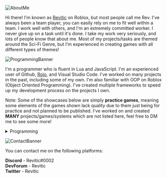 ![AboutMe](https://user-images.githubusercontent.com/73036096/153426660-46b4f953-dfff-4ce6-9101-169052dc7109.png)

Hi there! I'm known as [Revitic](https://www.roblox.com/users/151869111/profile) on Roblox, but most people call me Rev. I've always been a team player, you can easily rely on me to fit well within a team. I work well with others, and I'm an extremely committed worker. I never give up on a task until it's done. I take my work very seriously, and lots of people know that about me. Most of my projects/tasks are themed around the Sci-Fi Genre, but I'm experienced in creating games with all different types of themes!

![ProgrammingBanner](https://user-images.githubusercontent.com/73036096/153429160-b6c77ae3-1c01-41fe-91d6-cadfa498d867.png)

I'm a programmer who is fluent in Lua and JavaScript. I'm an experienced user of Github, [Rojo](https://github.com/rojo-rbx/rojo), and Visual Studio Code. I've worked on many projects in the past, including some of my own. I'm also familiar with OOP on Roblox (Object Oriented Programming). I've created multiple frameworks to speed up my development process on the projects I own.

Note: Some of the showcases below are simply **practice games**, meaning some elements of the games shown lack quality due to them just being for practice and not planned to be published. I've worked on and created **MANY** projects/games/systems which are not listed here, feel free to DM me to see some more!

<details>
<summary>Programming</summary>
Death Screen: https://streamable.com/ki2ank     <br>                
Mining System: https://streamable.com/f66d1d        <br>                            
SCP-914: https://streamable.com/exva69             <br>               
Flight Booking UI: https://streamable.com/oot29m      <br>                      
Body Camera System: https://streamable.com/qmvwrr       <br>                     
Broom System Prototype: https://streamable.com/yn8gl5      <br>                      
Over-The-Shoulder (OTS) Gun System: https://streamable.com/hppdtv    <br>                       
Phone System: https://streamable.com/hkzh8e                       <br>           
Interaction System: https://streamable.com/5clal5                <br>                     
Elevator System: https://streamable.com/r760zr                   <br>                         
Banking Panel: https://streamable.com/fe9oze                    <br>                                                                     
</details>                                                                 

![ContactBanner](https://user-images.githubusercontent.com/73036096/153448317-a195c0d6-e209-4870-912b-f0176c5527b0.png)

You can contact me on the following platforms:        
                       
**Discord** - Revitic#0002                      
**DevForum** - Revitic                                        
**Twitter** - Revitic                               

